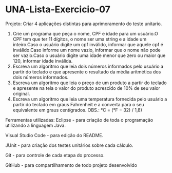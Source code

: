 # UNA-Lista-Exercicio-07
Projeto: Criar 4 aplicações distintas para aprimoramento do teste unitario.
1. Crie um programa que peça o nome, CPF e idade para um usuário.O CPF tem que ter 11 dígitos, o nome ser uma string e a idade um inteiro.Caso o usuário digite um cpf inválido, informar que aquele cpf é inválido.Caso informe um nome vazio, informar que o nome não pode ser vazio.Caso o usuário digite uma idade menor que zero ou maior que 120, informar idade inválida.
2. Escreva um algoritmo que leia dois números informados pelo usuário a partir do teclado e que apresente o resultado da média aritmética dos dois números informados.
3. Escreva um algoritmo que leia o preço de um produto a partir do teclado e apresente na tela o valor do produto acrescido de 10% de seu valor original.
4. Escreva um algoritmo que leia uma temperatura fornecida pelo usuário a partir do  teclado em graus Fahrenheit e a converta para o seu equivalente em graus centígrados. OBS.: °C = (°F − 32) / 1,8)


Ferramentas utilizadas:
Eclipse - para criação de toda o programação utilizando a linguagem Java.

Visual Studio Code - para edição do README.

JUnit - para criação dos testes unitários sobre cada cálculo.

Git - para controle de cada etapa do processo.

GitHub - para compartilhamento de todo projeto desenvolvido

